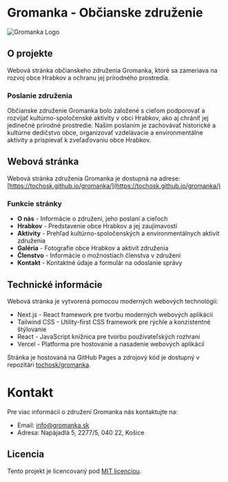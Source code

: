 # Gromanka - Občianske združenie

![Gromanka Logo](https://sjc.microlink.io/P7G7H62gUFRTNeWyLno4KXbQaitOmIvqShmlPmr7Cs-B-YaT1DZHbjLxHcMwn9NF6I05xSI0HxcbtKRBNuqgAQ.jpeg)

## O projekte

Webová stránka občianskeho združenia Gromanka, ktoré sa zameriava na rozvoj obce Hrabkov a ochranu jej prírodného prostredia.

### Poslanie združenia

Občianske združenie Gromanka bolo založené s cieľom podporovať a rozvíjať kultúrno-spoločenské aktivity v obci Hrabkov, ako aj chrániť jej jedinečné prírodné prostredie. Naším poslaním je zachovávať historické a kultúrne dedičstvo obce, organizovať vzdelávacie a environmentálne aktivity a prispievať k zveľaďovaniu obce Hrabkov.

## Webová stránka

Webová stránka združenia Gromanka je dostupná na adrese: [https://tochosk.github.io/gromanka/](https://tochosk.github.io/gromanka/)

### Funkcie stránky

- **O nás** - Informácie o združení, jeho poslaní a cieľoch
- **Hrabkov** - Predstavenie obce Hrabkov a jej zaujímavostí
- **Aktivity** - Prehľad kultúrno-spoločenských a environmentálnych aktivít združenia
- **Galéria** - Fotografie obce Hrabkov a aktivít združenia
- **Členstvo** - Informácie o možnostiach členstva v združení
- **Kontakt** - Kontaktné údaje a formulár na odoslanie správy

## Technické informácie

Webová stránka je vytvorená pomocou moderných webových technológií:

- Next.js - React framework pre tvorbu moderných webových aplikácií
- Tailwind CSS - Utility-first CSS framework pre rýchle a konzistentné štýlovanie
- React - JavaScript knižnica pre tvorbu používateľských rozhraní
- Vercel - Platforma pre hostovanie a nasadenie webových aplikácií

Stránka je hostovaná na GitHub Pages a zdrojový kód je dostupný v repozitári [tochosk/gromanka](https://github.com/tochosk/gromanka).

# Kontakt

Pre viac informácií o združení Gromanka nás kontaktujte na:

- Email: info@gromanka.sk
- Adresa: Napájadlá 5, 2277/5, 040 22, Košice

## Licencia

Tento projekt je licencovaný pod [MIT licenciou](LICENSE).

